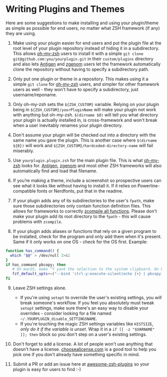 # Writing Plugins and Themes

Here are some suggestions to make installing and using your plugin/theme as simple as possible for end users, no matter what ZSH framework (if any) they are using.

1. Make using your plugin easier for end users and put the plugin file at the root level of your plugin repository instead of hiding it in a subdirectory. This allows [oh-my-zsh](https://github.com/robbyrussell/oh-my-zsh) users to install it with a simple `git clone git@github.com:you/yourplugin.git` in their `custom/plugins` directory and also lets [Antigen](https://github.com/zsh-users/antigen) and [zgenom](https://github.com/jandamm/zgenom) users let the framework automatically clone the repository without having to specify a subdirectory path.

2. Only put one plugin or theme in a repository. This makes using it a simple `git clone` for [oh-my-zsh](https://github.com/robbyrussell/oh-my-zsh) users, and simpler for other framework users as well - they won't have to specify a subdirectory, just username/reponame.

3. Only oh-my-zsh sets the `${ZSH_CUSTOM}` variable. Relying on your plugin being in `${ZSH_CUSTOM}/yourPluginName` will make your plugin not work with anything but oh-my-zsh. `$(dirname $0)` will tell you what directory your plugin is actually installed in, is cross-framework and won't break when a user inevitably renames your plugin directory.

4. Don't assume your plugin will be checked out into a directory with the same name you gave the plugin. This is another case where `$(dirname ${0})` will work and `${ZSH_CUSTOM}/hardcoded-directory-name` will fail miserably.

5. Use `yourplugin.plugin.zsh` for the main plugin file. This is what [oh-my-zsh](https://github.com/robbyrussell/oh-my-zsh) looks for. [Antigen](https://github.com/zsh-users/antigen), [zgenom](https://github.com/jandamm/zgenom) and most other ZSH frameworks will also automatically find and load that filename.

6. If you’re making a theme, include a screenshot so prospective users can see what it looks like without having to install it. If it relies on Powerline-compatible fonts or Nerdfonts, put that in the readme.

7. If your plugin adds any of its subdirectories to the user's `fpath`, make sure those subdirectories only contain function definition files. This allows for frameworks to correctly [zcompile all functions](http://zsh.sourceforge.net/Doc/Release/Functions.html#Autoloading-Functions). Please don't make your plugin add its root directory to the `fpath` - this will cause problems with `zcompile`.

8. If your plugin adds aliases or functions that rely on a given program to be installed, check for the program and only add them when it's present. Same if it only works on one OS - check for the OS first. Example:

```sh
function has_command() {
  which "$@" > /dev/null 2>&1
}
if has_command pbcopy; then
   # On macOS, make ^Y yank the selection to the system clipboard. On Linux you can alias pbcopy to `xclip -selection clipboard` or corresponding tool.
   fzf_default_opts+=("--bind 'ctrl-y:execute-silent(echo {+} | pbcopy)'")
fi
```

9. Leave ZSH settings alone.

   - If you're using `setopt` to override the user's existing settings, you _will_ break someone's workflow. If you feel you absolutely must tweak `setopt` settings, make sure there's an easy way to disable your overrides - consider looking for a file named `~/.YOURPLUGIN_disable_SETTINGSNAME`.
   - If you're touching the magic ZSH settings variables like `HISTSIZE`, _only do it if the variable is unset_. Wrap it in a `if [[ -z "$VARNAME" ]]; then` block so you don't step on a user's existing settings.

10. Don't forget to add a license. A lot of people won't use anything that doesn't have a license. [choosealicense.com](https://choosealicense.com) is a good tool to help you pick one if you don't already have something specific in mind.

11. Submit a PR or add an issue here at [awesome-zsh-plugins](https://github.com/unixorn/awesome-zsh-plugins) so your plugin is easy for users to find :-)
